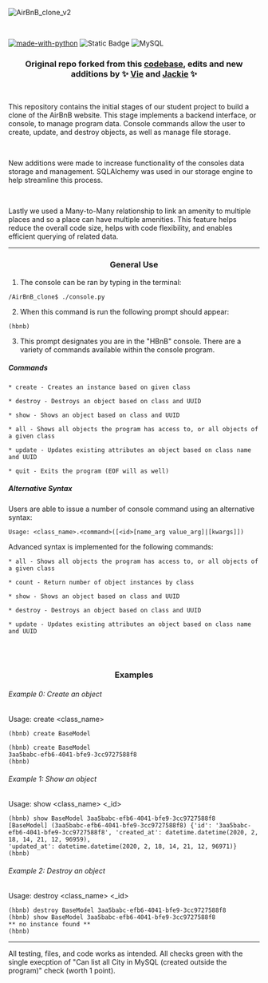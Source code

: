 
![AirBnB_clone_v2](https://github.com/ThatsVie/atlas-AirBnB_clone_v2/assets/144152489/fea4e1cb-eb30-4e4b-bafa-d59aa67d6e52)

<br>

[![made-with-python](https://img.shields.io/badge/Made%20with-Python-1f425f.svg)](https://www.python.org/)
![Static Badge](https://img.shields.io/badge/Queers%20Ruling-Code%20Space-purple?style=string&logoColor=purple) 
![MySQL](https://img.shields.io/badge/mysql-%2300f.svg?style=for-the-badge&logo=mysql&logoColor=white)

<h3><p align="center">
	Original repo forked from this <a href="https://github.com/justinmajetich/AirBnB_clone">codebase</a>,
edits and new additions by ✨ <a href="https://github.com/ThatsVie/">Vie</a> and  <a href="https://github.com/Srixx24/">Jackie</a> ✨
</h3></p>

<br>

This repository contains the initial stages of our student project to build a clone of the AirBnB website. This stage implements a backend interface, or console, to manage program data. Console commands allow the user to create, update, and destroy objects, as well as manage file storage. 

<br>

New additions were made to increase functionality of the consoles data storage and management. SQLAlchemy was used in our storage engine to help streamline this process. 

<br>

Lastly we used a Many-to-Many relationship to link an amenity to multiple places and so a place can have multiple amenities. This feature helps reduce the overall code size, helps with code flexibility, and enables efficient querying of related data.

---
<center> <h3>General Use</h3> </center>

1. The console can be ran by typing in the terminal:
 ```
/AirBnB_clone$ ./console.py
 ```

2. When this command is run the following prompt should appear:
```
(hbnb)
```
3. This prompt designates you are in the "HBnB" console. There are a variety of commands available within the console program.

##### Commands
    * create - Creates an instance based on given class

    * destroy - Destroys an object based on class and UUID

    * show - Shows an object based on class and UUID

    * all - Shows all objects the program has access to, or all objects of a given class

    * update - Updates existing attributes an object based on class name and UUID

    * quit - Exits the program (EOF will as well)


##### Alternative Syntax
Users are able to issue a number of console command using an alternative syntax:

	Usage: <class_name>.<command>([<id>[name_arg value_arg]|[kwargs]])
Advanced syntax is implemented for the following commands: 

    * all - Shows all objects the program has access to, or all objects of a given class

	* count - Return number of object instances by class

    * show - Shows an object based on class and UUID

	* destroy - Destroys an object based on class and UUID

    * update - Updates existing attributes an object based on class name and UUID

<br>
<br>
<center> <h3>Examples</h3> </center>

###### Example 0: Create an object
Usage: create <class_name>
```
(hbnb) create BaseModel
```
```
(hbnb) create BaseModel
3aa5babc-efb6-4041-bfe9-3cc9727588f8
(hbnb)                   
```
###### Example 1: Show an object
Usage: show <class_name> <_id>

```
(hbnb) show BaseModel 3aa5babc-efb6-4041-bfe9-3cc9727588f8
[BaseModel] (3aa5babc-efb6-4041-bfe9-3cc9727588f8) {'id': '3aa5babc-efb6-4041-bfe9-3cc9727588f8', 'created_at': datetime.datetime(2020, 2, 18, 14, 21, 12, 96959), 
'updated_at': datetime.datetime(2020, 2, 18, 14, 21, 12, 96971)}
(hbnb)  
```
###### Example 2: Destroy an object
Usage: destroy <class_name> <_id>
```
(hbnb) destroy BaseModel 3aa5babc-efb6-4041-bfe9-3cc9727588f8
(hbnb) show BaseModel 3aa5babc-efb6-4041-bfe9-3cc9727588f8
** no instance found **
(hbnb)   
```
---
All testing, files, and code works as intended. All checks green with the single execption of "Can list all City in MySQL (created outside the program)"
check (worth 1 point). 
